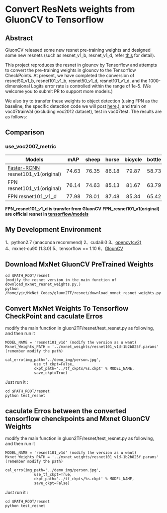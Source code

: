 # Convert ResNets weights from GluonCV to Tensorflow

## Abstract
GluonCV released some new resnet pre-training weights and designed some new resnets (such as resnet_v1_b, resnet_v1_d, refer [this](https://arxiv.org/pdf/1812.01187.pdf) for detail).

This project reproduces the resnet in glouncv by Tensorflow and attempts to convert the pre-training weights in glouncv to the Tensorflow CheckPoints.
At present, we have completed the conversion of resnet50_v1_b, resnet101_v1_b, resnet50_v1_d, resnet101_v1_d,
and the 1000-dimensional Logits error rate is controlled within the range of 1e-5.
(We welcome you to submit PR to support more models.)

We also try to transfer these weights to object detection (using FPN as the baseline, the specific detection code we will post [here](https://github.com/DetectionTeamUCAS/FPN_Tensorflow_DEV).),
and train on voc07trainVal (excluding voc2012 dataset), test in voc07test. The results are as follows:

## Comparison

### use_voc2007_metric
| Models | mAP | sheep | horse | bicycle | bottle | cow | sofa | bus | dog | cat | person | train | diningtable | aeroplane | car | pottedplant | tvmonitor | chair | bird | boat  | motorbike |
|------------|:---:|:--:|:--:|:--:|:---:|:--:|:--:|:--:|:--:|:--:|:--:|:---:|:--:|:--:|:--:|:--:|:---:|:--:|:--:|:--:|:--:|
|[Faster-RCNN](https://github.com/DetectionTeamUCAS/Faster-RCNN_Tensorflow) resnet101_v1(original)|74.63|76.35|86.18|79.87|58.73|83.4|74.75|80.03|85.4|86.55|78.24|76.07|70.89|78.52|86.26|47.80|76.34|52.14|78.06|58.90|78.04|
|FPN resnet101_v1(original)|76.14|74.63|85.13|81.67|63.79|82.43|77.83|83.07|86.45|85.82|81.08|81.01|71.22|80.01|86.30|48.05|73.89|56.99|78.33|62.91|82.24|
|FPN resnet101_v1_d|77.98|78.01|87.48|85.34|65.42|84.56|74.42|82.97|87.87|87.34|82.14|84.44|70.32|80.64|88.6|51.9|76.59|59.31|81.19|67.84|83.1|


**FPN_resnet101_v1_d is transfer from GluonCV**
**FPN_resnet101_v1(original) are official resnet in [tensorflow/models](https://github.com/tensorflow/models/tree/master/research/slim/nets)**

## My Development Environment
1、python2.7 (anaconda recommend)
2、cuda9.0
3、[opencv(cv2)](https://pypi.org/project/opencv-python/)    
4、mxnet-cu90 (1.3.0)
5、tensorflow == 1.10
6、[GlounCV](https://gluon-cv.mxnet.io/)

## Download MxNet GluonCV PreTrained Weights

```
cd $PATH_ROOT/resnet
(modify the resnet version in the main function of download_mxnet_resnet_weights.py.)
python /home/yjr/MxNet_Codes/gluon2TF/resnet/download_mxnet_resnet_weights.py
```


## Convert MxNet Weights To Tensorflow CheckPoint and caculate Erros

modify the main function in gluon2TF/resnet/test_resnet.py as following, and then run it
```
MODEL_NAME = 'resnet101_v1d' (modify the version as u want)
Mxnet_Weights_PATH = '../mxnet_weights/resnet101_v1d-1b2b825f.params' (remember modify the path)

cal_erro(img_path='../demo_img/person.jpg',
             use_tf_ckpt=False,
             ckpt_path='../tf_ckpts/%s.ckpt' % MODEL_NAME,
             save_ckpt=True)
```

Just run it :
```
cd $PATH_ROOT/resnet
python test_resnet
```

## caculate Erros between the converted tensorflow chenckpoints and Mxnet GluonCV Weights

modify the main function in gluon2TF/resnet/test_resnet.py as following, and then run it
```
MODEL_NAME = 'resnet101_v1d' (modify the version as u want)
Mxnet_Weights_PATH = '../mxnet_weights/resnet101_v1d-1b2b825f.params' (remember modify the path)

cal_erro(img_path='../demo_img/person.jpg',
             use_tf_ckpt=True,
             ckpt_path='../tf_ckpts/%s.ckpt' % MODEL_NAME,
             save_ckpt=False)
```

Just run it :
```
cd $PATH_ROOT/resnet
python test_resnet
```

